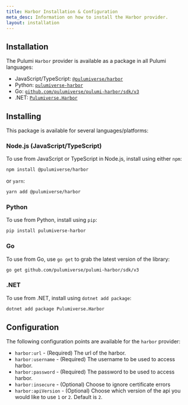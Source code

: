 ```yaml
---
title: Harbor Installation & Configuration
meta_desc: Information on how to install the Harbor provider.
layout: installation
---
```


## Installation

The Pulumi `Harbor` provider is available as a package in all Pulumi languages:

* JavaScript/TypeScript: [`@pulumiverse/harbor`](https://www.npmjs.com/package/@pulumiverse/harbor)
* Python: [`pulumiverse-harbor`](https://pypi.org/project/pulumiverse-harbor/)
* Go: [`github.com/pulumiverse/pulumi-harbor/sdk/v3`](https://pkg.go.dev/github.com/pulumiverse/pulumi-harbor/sdk/v3)
* .NET: [`Pulumiverse.Harbor`](https://www.nuget.org/packages/Pulumiverse.Harbor)

## Installing

This package is available for several languages/platforms:

### Node.js (JavaScript/TypeScript)

To use from JavaScript or TypeScript in Node.js, install using either `npm`:

```bash
npm install @pulumiverse/harbor
```

or `yarn`:

```bash
yarn add @pulumiverse/harbor
```

### Python

To use from Python, install using `pip`:

```bash
pip install pulumiverse-harbor
```

### Go

To use from Go, use `go get` to grab the latest version of the library:

```bash
go get github.com/pulumiverse/pulumi-harbor/sdk/v3
```

### .NET

To use from .NET, install using `dotnet add package`:

```bash
dotnet add package Pulumiverse.Harbor
```

## Configuration

The following configuration points are available for the `harbor` provider:

- `harbor:url` - (Required) The url of the harbor.
- `harbor:username` - (Required) The username to be used to access harbor.
- `harbor:password` - (Required) The password to be used to access harbor.
- `harbor:insecure` - (Optional) Choose to ignore certificate errors
- `harbor:apiVersion` - (Optional) Choose which version of the api you would like to use `1` or `2`. Default is `2`.
